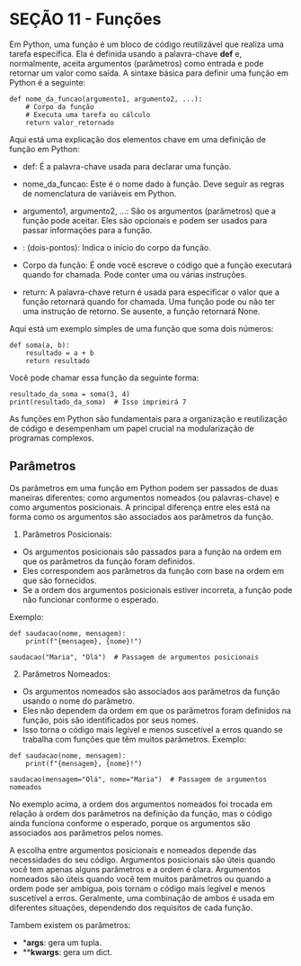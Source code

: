 # SEÇÃO 11 - Funções

Em Python, uma função é um bloco de código reutilizável que realiza uma tarefa específica. Ela é definida usando a palavra-chave **def** e, normalmente, aceita argumentos (parâmetros) como entrada e pode retornar um valor como saída. A sintaxe básica para definir uma função em Python é a seguinte:

```
def nome_da_funcao(argumento1, argumento2, ...):
    # Corpo da função
    # Executa uma tarefa ou cálculo
    return valor_retornado
```

Aqui está uma explicação dos elementos chave em uma definição de função em Python:

- def: É a palavra-chave usada para declarar uma função.

- nome_da_funcao: Este é o nome dado à função. Deve seguir as regras de nomenclatura de variáveis em Python.

- argumento1, argumento2, ...: São os argumentos (parâmetros) que a função pode aceitar. Eles são opcionais e podem ser usados para passar informações para a função.

- : (dois-pontos): Indica o início do corpo da função.

- Corpo da função: É onde você escreve o código que a função executará quando for chamada. Pode conter uma ou várias instruções.

- return: A palavra-chave return é usada para especificar o valor que a função retornará quando for chamada. Uma função pode ou não ter uma instrução de retorno. Se ausente, a função retornará None.

Aqui está um exemplo simples de uma função que soma dois números:

```
def soma(a, b):
    resultado = a + b
    return resultado
```

Você pode chamar essa função da seguinte forma:

```
resultado_da_soma = soma(3, 4)
print(resultado_da_soma)  # Isso imprimirá 7
```

As funções em Python são fundamentais para a organização e reutilização de código e desempenham um papel crucial na modularização de programas complexos.

## Parâmetros

Os parâmetros em uma função em Python podem ser passados de duas maneiras diferentes: como argumentos nomeados (ou palavras-chave) e como argumentos posicionais. A principal diferença entre eles está na forma como os argumentos são associados aos parâmetros da função.

1. Parâmetros Posicionais:

- Os argumentos posicionais são passados para a função na ordem em que os parâmetros da função foram definidos.
- Eles correspondem aos parâmetros da função com base na ordem em que são fornecidos.
- Se a ordem dos argumentos posicionais estiver incorreta, a função pode não funcionar conforme o esperado.

Exemplo:
```
def saudacao(nome, mensagem):
    print(f"{mensagem}, {nome}!")

saudacao("Maria", "Olá")  # Passagem de argumentos posicionais

```

2. Parâmetros Nomeados:

- Os argumentos nomeados são associados aos parâmetros da função usando o nome do parâmetro.
- Eles não dependem da ordem em que os parâmetros foram definidos na função, pois são identificados por seus nomes.
- Isso torna o código mais legível e menos suscetível a erros quando se trabalha com funções que têm muitos parâmetros.
Exemplo:

```
def saudacao(nome, mensagem):
    print(f"{mensagem}, {nome}!")

saudacao(mensagem="Olá", nome="Maria")  # Passagem de argumentos nomeados

```

No exemplo acima, a ordem dos argumentos nomeados foi trocada em relação à ordem dos parâmetros na definição da função, mas o código ainda funciona conforme o esperado, porque os argumentos são associados aos parâmetros pelos nomes.

A escolha entre argumentos posicionais e nomeados depende das necessidades do seu código. Argumentos posicionais são úteis quando você tem apenas alguns parâmetros e a ordem é clara. Argumentos nomeados são úteis quando você tem muitos parâmetros ou quando a ordem pode ser ambígua, pois tornam o código mais legível e menos suscetível a erros. Geralmente, uma combinação de ambos é usada em diferentes situações, dependendo dos requisitos de cada função.

Tambem existem os parâmetros:
- ***args**: gera um tupla.
- ****kwargs**: gera um dict.